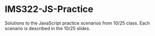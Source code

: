 # IMS322-JS-Practice
 
Solutions to the JavaScript practice scenarios from 10/25 class.
Each scenario is described in the 10/25 slides.
